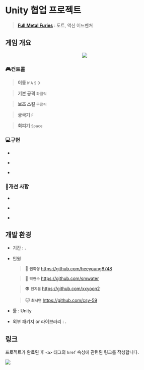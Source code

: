 # Unity 협업 프로젝트
> **[Full Metal Furies](https://store.steampowered.com/app/416600/Full_Metal_Furies/)**
  : 도트, 액션 어드벤쳐
## 게임 개요
<p align="center"><img src="https://user-images.githubusercontent.com/103083213/183352501-44e475fe-8d86-4026-980f-d99ed3f0e713.png"></p>


 
### 🎮컨트롤
  > **이동** `W` `A` `S` `D`
  
  > **기본 공격** `좌클릭`
  
  > **보조 스킬** `우클릭`
  
  > **궁극기** `F`
  
  > **회피기** `Space`

### 💻구현
  -
  >
  
  -
  >
  
  -
  >
  
### 👾개선 사항
  -
  >
  
  -
  >
  
  -
  >

## 개발 환경
- 기간 : .
- 인원

  > 🐸 **`권희영`** <https://github.com/heeyoung8748>
  
  > 🐹 **`박현수`** <https://github.com/smwater>
  
  > 👽 **`전지윤`** <https://github.com/xxyoon2> 
  
  > 🐱 **`최서연`** <https://github.com/csy-59>
  
- 툴 : Unity
- 외부 패키지 or 라이브러리 : .

## 링크
프로젝트가 완료된 후 `<a>` 태그의 `href` 속성에 관련된 링크를 작성합니다.

<a href="https://www.youtube.com"><img src="https://img.shields.io/badge/Youtube-FF0000?style=for-the-badge&logo=Youtube&logoColor=white"></a>
